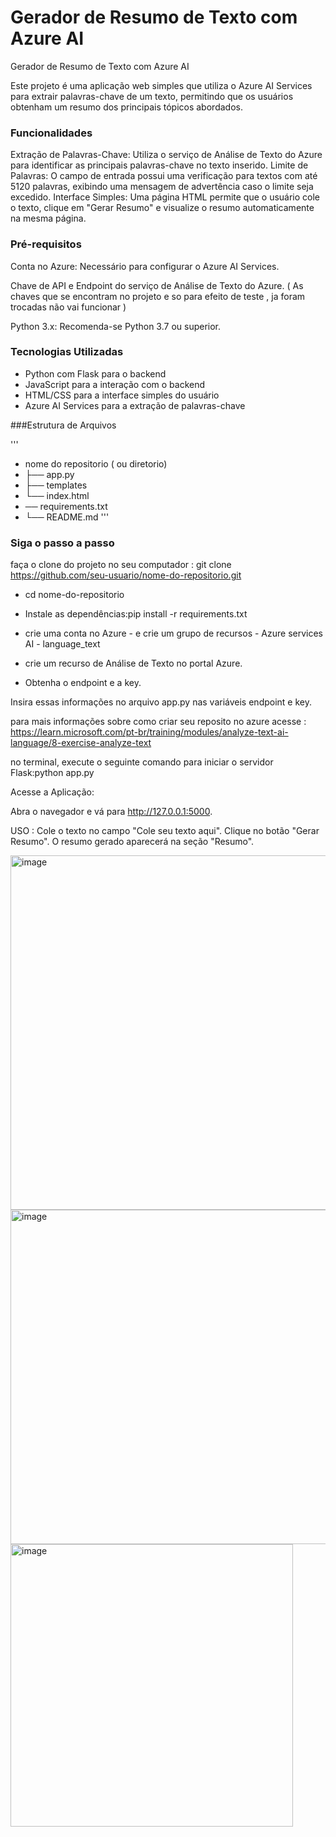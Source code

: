 ﻿# Gerador de Resumo de Texto com Azure AI
Gerador de Resumo de Texto com Azure AI

Este projeto é uma aplicação web simples que utiliza o Azure AI Services para extrair palavras-chave de um texto, permitindo que os usuários obtenham um resumo dos principais tópicos abordados.

### Funcionalidades
Extração de Palavras-Chave: Utiliza o serviço de Análise de Texto do Azure para identificar as principais palavras-chave no texto inserido.
Limite de Palavras: O campo de entrada possui uma verificação para textos com até 5120 palavras, exibindo uma mensagem de advertência caso o limite seja excedido.
Interface Simples: Uma página HTML permite que o usuário cole o texto, clique em "Gerar Resumo" e visualize o resumo automaticamente na mesma página.

### Pré-requisitos
Conta no Azure: Necessário para configurar o Azure AI Services.

Chave de API e Endpoint do serviço de Análise de Texto do Azure. 
( As chaves que se encontram no projeto e so para efeito de teste , ja foram trocadas não vai funcionar ) 

Python 3.x: Recomenda-se Python 3.7 ou superior.

### Tecnologias Utilizadas
- Python com Flask para o backend
- JavaScript para a interação com o backend
- HTML/CSS para a interface simples do usuário
- Azure AI Services para a extração de palavras-chave



###Estrutura de Arquivos

'''
- nome do repositorio ( ou diretorio) 
- ├── app.py                   
- ├── templates
-  └── index.html           
-   ── requirements.txt    
-   └── README.md 
'''
### Siga o passo a passo
faça o clone do projeto no seu computador : git clone https://github.com/seu-usuario/nome-do-repositorio.git

- cd nome-do-repositorio
- Instale as dependências:pip install -r requirements.txt
- crie uma conta no Azure - e crie um grupo de recursos - Azure services AI - language_text
- crie um recurso de Análise de Texto no portal Azure.

- Obtenha o endpoint e a key.

Insira essas informações no arquivo app.py nas variáveis endpoint e key.

para mais informações sobre como criar seu reposito no azure  acesse : https://learn.microsoft.com/pt-br/training/modules/analyze-text-ai-language/8-exercise-analyze-text


no terminal, execute o seguinte comando para iniciar o servidor Flask:python app.py


Acesse a Aplicação:  


Abra o navegador e vá para http://127.0.0.1:5000.

USO : 
Cole o texto no campo "Cole seu texto aqui".
Clique no botão "Gerar Resumo".
O resumo gerado aparecerá na seção "Resumo".

<img width="567" alt="image" src="https://github.com/user-attachments/assets/50252240-fc05-4a7a-94f5-c5fa543076da">


<img width="535" alt="image" src="https://github.com/user-attachments/assets/f80d2d20-3b40-42aa-9236-e0da174f1ca3">

<img width="452" alt="image" src="https://github.com/user-attachments/assets/59f472e1-8752-4a71-a08d-577f34a96f0a">




